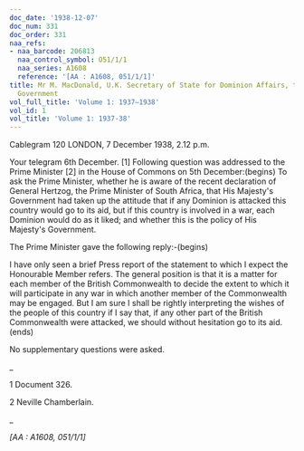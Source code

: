 ```yaml
---
doc_date: '1938-12-07'
doc_num: 331
doc_order: 331
naa_refs:
- naa_barcode: 206813
  naa_control_symbol: O51/1/1
  naa_series: A1608
  reference: '[AA : A1608, 051/1/1]'
title: Mr M. MacDonald, U.K. Secretary of State for Dominion Affairs, to Commonwealth
  Government
vol_full_title: 'Volume 1: 1937–1938'
vol_id: 1
vol_title: 'Volume 1: 1937-38'
---
```


Cablegram 120 LONDON, 7 December 1938, 2.12 p.m.

Your telegram 6th December. [1] Following question was addressed to the Prime Minister [2] in the House of Commons on 5th December:(begins) To ask the Prime Minister, whether he is aware of the recent declaration of General Hertzog, the Prime Minister of South Africa, that His Majesty's Government had taken up the attitude that if any Dominion is attacked this country would go to its aid, but if this country is involved in a war, each Dominion would do as it liked; and whether this is the policy of His Majesty's Government.

The Prime Minister gave the following reply:-(begins)

I have only seen a brief Press report of the statement to which I expect the Honourable Member refers. The general position is that it is a matter for each member of the British Commonwealth to decide the extent to which it will participate in any war in which another member of the Commonwealth may be engaged. But I am sure I shall be rightly interpreting the wishes of the people of this country if I say that, if any other part of the British Commonwealth were attacked, we should without hesitation go to its aid. (ends)

No supplementary questions were asked.

 _

1 Document 326.

2 Neville Chamberlain.

_

 _[AA : A1608, 051/1/1]_